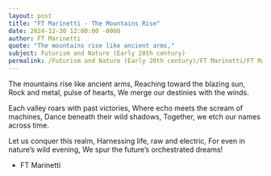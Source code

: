 ```yaml
---
layout: post
title: "FT Marinetti - The Mountains Rise"
date: 2024-12-30 12:00:00 -0000
author: FT Marinetti
quote: "The mountains rise like ancient arms,"
subject: Futurism and Nature (Early 20th century)
permalink: /Futurism and Nature (Early 20th century)/FT Marinetti/FT Marinetti - The Mountains Rise
---
```


The mountains rise like ancient arms,
Reaching toward the blazing sun,
Rock and metal, pulse of hearts,
We merge our destinies with the winds.

Each valley roars with past victories,
Where echo meets the scream of machines,
Dance beneath their wild shadows,
Together, we etch our names across time.

Let us conquer this realm,
Harnessing life, raw and electric,
For even in nature’s wild evening,
We spur the future’s orchestrated dreams!

- FT Marinetti
